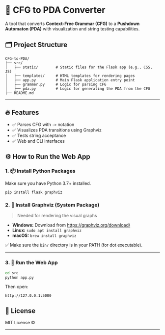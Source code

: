 # 🎯 CFG to PDA Converter

A tool that converts **Context-Free Grammar (CFG)** to a **Pushdown Automaton (PDA)** with visualization and string testing capabilities.

## 🗂 Project Structure
```
CFG-to-PDA/
├── src/
│   ├── static/        # Static files for the Flask app (e.g., CSS, JS)
│   ├── templates/     # HTML templates for rendering pages
│   ├── app.py         # Main Flask application entry point
│   ├── grammer.py     # Logic for parsing CFG
│   ├── pda.py         # Logic for generating the PDA from the CFG
├── README.md

```
---
## 🔥 Features
- ✅ Parses CFG with  `->` notation
- ✅ Visualizes PDA transitions using Graphviz
- ✅ Tests string acceptance
- ✅ Web and CLI interfaces

## ⚙ How to Run the Web App

### 1. 📦 Install Python Packages

Make sure you have Python 3.7+ installed.

```bash
pip install flask graphviz
```
### 2. 🧱 Install Graphviz (System Package)

> Needed for rendering the visual graphs

- **Windows:** Download from https://graphviz.org/download/
- **Linux:** `sudo apt install graphviz`
- **macOS:** `brew install graphviz`

✅ Make sure the `bin/` directory is in your PATH (for dot executable).

---
### 3. 🚀 Run the Web App

```bash
cd src
python app.py
```

Then open:

```
http://127.0.0.1:5000
```
## 📜 License

MIT License ©

---
